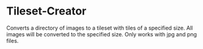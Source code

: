 # Tileset-Creator
Converts a directory of images to a tileset with tiles of a specified size. All images will be converted to the specified size. Only works with jpg and png files.
